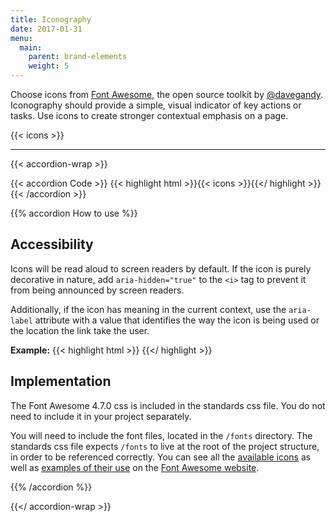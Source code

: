 ```yaml
---
title: Iconography
date: 2017-01-31
menu:
  main:
    parent: brand-elements
    weight: 5
---
```


Choose icons from <a href="http://fontawesome.io/" class="external">Font Awesome</a>, the open source toolkit by <a href="https://twitter.com/davegandy" class="external">@davegandy</a>. Iconography should provide a simple, visual indicator of key actions or tasks. Use icons to create stronger contextual emphasis on a page.

{{< icons >}}

---

{{< accordion-wrap >}}

{{< accordion Code >}}
  {{< highlight html >}}{{< icons >}}{{</ highlight >}}
{{< /accordion >}}

{{% accordion How to use %}}
## Accessibility

Icons will be read aloud to screen readers by default. If the icon is purely decorative in nature, add `aria-hidden="true"` to the `<i>` tag to prevent it from being announced by screen readers.

Additionally, if the icon has meaning in the current context, use the `aria-label` attribute with a value that identifies the way the icon is being used or the location the link take the user.

**Example:** {{< highlight html >}}
<a class="site-search" aria-label="Search">
  <i class="fa fa-search fa-2x" aria-hidden="true"></i>
</a>
{{</ highlight >}}

## Implementation
The Font Awesome 4.7.0 css is included in the standards css file. You do not need to include it in your project separately.

You will need to include the font files, located in the `/fonts` directory. The standards css file expects `/fonts` to live at the root of the project structure, in order to be referenced correctly. You can see all the <a href="http://fontawesome.io/icons/" class="external">available icons</a> as well as <a href="http://fontawesome.io/examples/" class="external">examples of their use</a> on the <a href="http://fontawesome.io/" class="external">Font Awesome website</a>.

{{% /accordion %}}

{{</ accordion-wrap >}}
